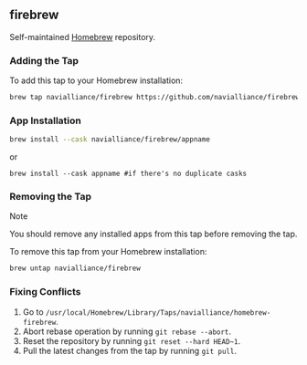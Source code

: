 ## firebrew
Self-maintained [Homebrew](https://brew.sh/) repository.

### Adding the Tap

To add this tap to your Homebrew installation:

```bash
brew tap navialliance/firebrew https://github.com/navialliance/firebrew
```

### App Installation

```bash
brew install --cask navialliance/firebrew/appname
```
or
```
brew install --cask appname #if there's no duplicate casks
```

### Removing the Tap

> [!NOTE]
> You should remove any installed apps from this tap before removing the tap.

To remove this tap from your Homebrew installation:
```bash
brew untap navialliance/firebrew
```

### Fixing Conflicts
1. Go to `/usr/local/Homebrew/Library/Taps/navialliance/homebrew-firebrew`.
2. Abort rebase operation by running `git rebase --abort`.
3. Reset the repository by running `git reset --hard HEAD~1`.
4. Pull the latest changes from the tap by running `git pull`.
